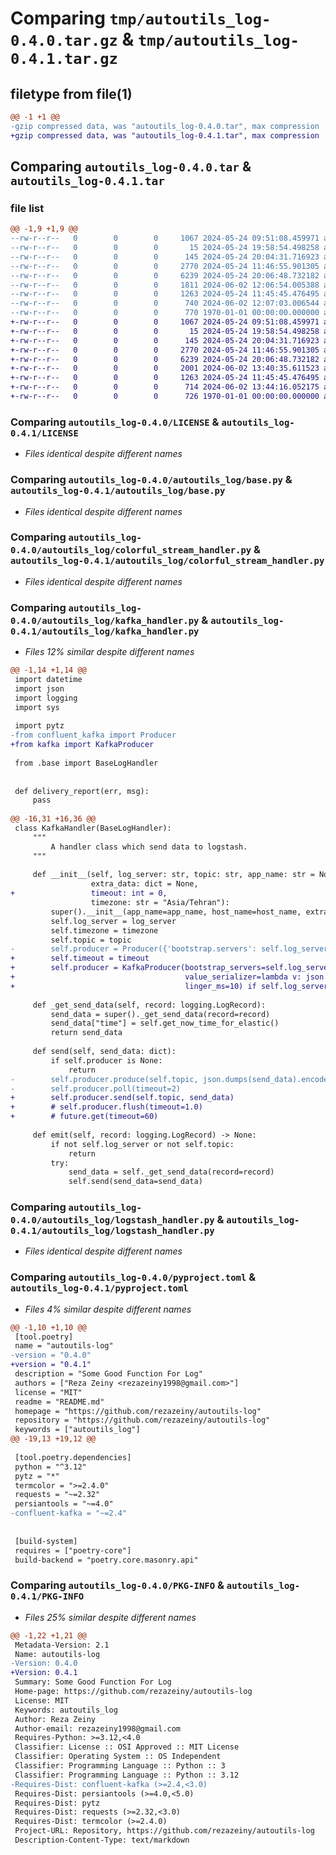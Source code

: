 # Comparing `tmp/autoutils_log-0.4.0.tar.gz` & `tmp/autoutils_log-0.4.1.tar.gz`

## filetype from file(1)

```diff
@@ -1 +1 @@
-gzip compressed data, was "autoutils_log-0.4.0.tar", max compression
+gzip compressed data, was "autoutils_log-0.4.1.tar", max compression
```

## Comparing `autoutils_log-0.4.0.tar` & `autoutils_log-0.4.1.tar`

### file list

```diff
@@ -1,9 +1,9 @@
--rw-r--r--   0        0        0     1067 2024-05-24 09:51:08.459971 autoutils_log-0.4.0/LICENSE
--rw-r--r--   0        0        0       15 2024-05-24 19:58:54.498258 autoutils_log-0.4.0/README.md
--rw-r--r--   0        0        0      145 2024-05-24 20:04:31.716923 autoutils_log-0.4.0/autoutils_log/__init__.py
--rw-r--r--   0        0        0     2770 2024-05-24 11:46:55.901305 autoutils_log-0.4.0/autoutils_log/base.py
--rw-r--r--   0        0        0     6239 2024-05-24 20:06:48.732182 autoutils_log-0.4.0/autoutils_log/colorful_stream_handler.py
--rw-r--r--   0        0        0     1811 2024-06-02 12:06:54.005388 autoutils_log-0.4.0/autoutils_log/kafka_handler.py
--rw-r--r--   0        0        0     1263 2024-05-24 11:45:45.476495 autoutils_log-0.4.0/autoutils_log/logstash_handler.py
--rw-r--r--   0        0        0      740 2024-06-02 12:07:03.006544 autoutils_log-0.4.0/pyproject.toml
--rw-r--r--   0        0        0      770 1970-01-01 00:00:00.000000 autoutils_log-0.4.0/PKG-INFO
+-rw-r--r--   0        0        0     1067 2024-05-24 09:51:08.459971 autoutils_log-0.4.1/LICENSE
+-rw-r--r--   0        0        0       15 2024-05-24 19:58:54.498258 autoutils_log-0.4.1/README.md
+-rw-r--r--   0        0        0      145 2024-05-24 20:04:31.716923 autoutils_log-0.4.1/autoutils_log/__init__.py
+-rw-r--r--   0        0        0     2770 2024-05-24 11:46:55.901305 autoutils_log-0.4.1/autoutils_log/base.py
+-rw-r--r--   0        0        0     6239 2024-05-24 20:06:48.732182 autoutils_log-0.4.1/autoutils_log/colorful_stream_handler.py
+-rw-r--r--   0        0        0     2001 2024-06-02 13:40:35.611523 autoutils_log-0.4.1/autoutils_log/kafka_handler.py
+-rw-r--r--   0        0        0     1263 2024-05-24 11:45:45.476495 autoutils_log-0.4.1/autoutils_log/logstash_handler.py
+-rw-r--r--   0        0        0      714 2024-06-02 13:44:16.052175 autoutils_log-0.4.1/pyproject.toml
+-rw-r--r--   0        0        0      726 1970-01-01 00:00:00.000000 autoutils_log-0.4.1/PKG-INFO
```

### Comparing `autoutils_log-0.4.0/LICENSE` & `autoutils_log-0.4.1/LICENSE`

 * *Files identical despite different names*

### Comparing `autoutils_log-0.4.0/autoutils_log/base.py` & `autoutils_log-0.4.1/autoutils_log/base.py`

 * *Files identical despite different names*

### Comparing `autoutils_log-0.4.0/autoutils_log/colorful_stream_handler.py` & `autoutils_log-0.4.1/autoutils_log/colorful_stream_handler.py`

 * *Files identical despite different names*

### Comparing `autoutils_log-0.4.0/autoutils_log/kafka_handler.py` & `autoutils_log-0.4.1/autoutils_log/kafka_handler.py`

 * *Files 12% similar despite different names*

```diff
@@ -1,14 +1,14 @@
 import datetime
 import json
 import logging
 import sys
 
 import pytz
-from confluent_kafka import Producer
+from kafka import KafkaProducer
 
 from .base import BaseLogHandler
 
 
 def delivery_report(err, msg):
     pass
 
@@ -16,31 +16,36 @@
 class KafkaHandler(BaseLogHandler):
     """
         A handler class which send data to logstash.
     """
 
     def __init__(self, log_server: str, topic: str, app_name: str = None, host_name: str = None,
                  extra_data: dict = None,
+                 timeout: int = 0,
                  timezone: str = "Asia/Tehran"):
         super().__init__(app_name=app_name, host_name=host_name, extra_data=extra_data)
         self.log_server = log_server
         self.timezone = timezone
         self.topic = topic
-        self.producer = Producer({'bootstrap.servers': self.log_server}) if self.log_server else None
+        self.timeout = timeout
+        self.producer = KafkaProducer(bootstrap_servers=self.log_server,
+                                      value_serializer=lambda v: json.dumps(v).encode("utf-8"),
+                                      linger_ms=10) if self.log_server else None
 
     def _get_send_data(self, record: logging.LogRecord):
         send_data = super()._get_send_data(record=record)
         send_data["time"] = self.get_now_time_for_elastic()
         return send_data
 
     def send(self, send_data: dict):
         if self.producer is None:
             return
-        self.producer.produce(self.topic, json.dumps(send_data).encode("utf-8"), callback=delivery_report)
-        self.producer.poll(timeout=2)
+        self.producer.send(self.topic, send_data)
+        # self.producer.flush(timeout=1.0)
+        # future.get(timeout=60)
 
     def emit(self, record: logging.LogRecord) -> None:
         if not self.log_server or not self.topic:
             return
         try:
             send_data = self._get_send_data(record=record)
             self.send(send_data=send_data)
```

### Comparing `autoutils_log-0.4.0/autoutils_log/logstash_handler.py` & `autoutils_log-0.4.1/autoutils_log/logstash_handler.py`

 * *Files identical despite different names*

### Comparing `autoutils_log-0.4.0/pyproject.toml` & `autoutils_log-0.4.1/pyproject.toml`

 * *Files 4% similar despite different names*

```diff
@@ -1,10 +1,10 @@
 [tool.poetry]
 name = "autoutils-log"
-version = "0.4.0"
+version = "0.4.1"
 description = "Some Good Function For Log"
 authors = ["Reza Zeiny <rezazeiny1998@gmail.com>"]
 license = "MIT"
 readme = "README.md"
 homepage = "https://github.com/rezazeiny/autoutils-log"
 repository = "https://github.com/rezazeiny/autoutils-log"
 keywords = ["autoutils_log"]
@@ -19,13 +19,12 @@
 
 [tool.poetry.dependencies]
 python = "^3.12"
 pytz = "*"
 termcolor = ">=2.4.0"
 requests = "~=2.32"
 persiantools = "~=4.0"
-confluent-kafka = "~=2.4"
 
 
 [build-system]
 requires = ["poetry-core"]
 build-backend = "poetry.core.masonry.api"
```

### Comparing `autoutils_log-0.4.0/PKG-INFO` & `autoutils_log-0.4.1/PKG-INFO`

 * *Files 25% similar despite different names*

```diff
@@ -1,22 +1,21 @@
 Metadata-Version: 2.1
 Name: autoutils-log
-Version: 0.4.0
+Version: 0.4.1
 Summary: Some Good Function For Log
 Home-page: https://github.com/rezazeiny/autoutils-log
 License: MIT
 Keywords: autoutils_log
 Author: Reza Zeiny
 Author-email: rezazeiny1998@gmail.com
 Requires-Python: >=3.12,<4.0
 Classifier: License :: OSI Approved :: MIT License
 Classifier: Operating System :: OS Independent
 Classifier: Programming Language :: Python :: 3
 Classifier: Programming Language :: Python :: 3.12
-Requires-Dist: confluent-kafka (>=2.4,<3.0)
 Requires-Dist: persiantools (>=4.0,<5.0)
 Requires-Dist: pytz
 Requires-Dist: requests (>=2.32,<3.0)
 Requires-Dist: termcolor (>=2.4.0)
 Project-URL: Repository, https://github.com/rezazeiny/autoutils-log
 Description-Content-Type: text/markdown
```

